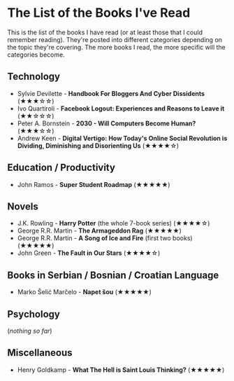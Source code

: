 # The List of the Books I've Read

This is the list of the books I have read (or at least those that I could remember reading). They're posted into different categories depending on the topic they're covering. The more books I read, the more specific will the categories become.

## Technology

* Sylvie Devilette - **Handbook For Bloggers And Cyber Dissidents** (★★★☆☆)
* Ivo Quartiroli - **Facebook Logout: Experiences and Reasons to Leave it** (★★☆☆☆)
* Peter A. Bornstein - **2030 - Will Computers Become Human?** (★★★☆☆)
* Andrew Keen - **Digital Vertigo: How Today's Online Social Revolution is Dividing, Diminishing and Disorienting Us** (★★★★☆)

## Education / Productivity

* John Ramos - **Super Student Roadmap** (★★★★★)

## Novels

* J.K. Rowling - **Harry Potter** (the whole 7-book series) (★★★★☆)
* George R.R. Martin - **The Armageddon Rag** (★★★★★)
* George R.R. Martin - **A Song of Ice and Fire** (first two books) (★★★★★)
* John Green - **The Fault in Our Stars** (★★★★☆)

## Books in Serbian / Bosnian / Croatian Language

* Marko Šelić Marčelo - **Napet šou** (★★★★★)

## Psychology

(_nothing so far_)

## Miscellaneous

* Henry Goldkamp - **What The Hell is Saint Louis Thinking?** (★★★★★)
